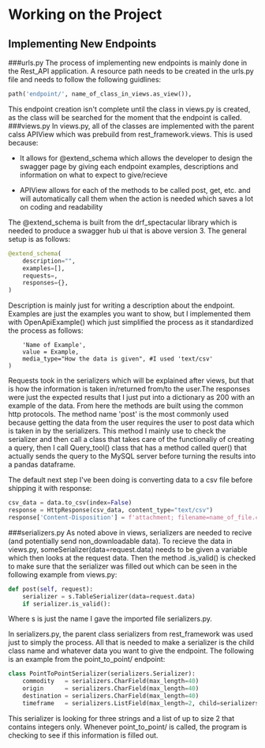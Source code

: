 # Working on the Project
## Implementing New Endpoints
###urls.py
The process of implementing new endpoints is mainly done in the Rest_API application. A resource path needs to be created in the urls.py file and needs to follow the following guidlines:
```python
path('endpoint/', name_of_class_in_views.as_view()),
```
This endpoint creation isn't complete until the class in views.py is created, as the class will be searched for the moment that the endpoint is called.
###views.py
In views.py, all of the classes are implemented with the parent calss APIView which was prebuild from rest_framework.views. This is used because:

* It allows for @extend_schema which allows the developer to design the swagger page by giving each endpoint examples, descriptions and information on what to expect to give/recieve

* APIView allows for each of the methods to be called post, get, etc. and will automatically call them when the action is needed which saves a lot on coding and readability

The @extend_schema is built from the drf_spectacular library which is needed to produce a swagger hub ui that is above version 3. The general setup is as follows:

```python
@extend_schema(
    description="",
    examples=[],
    requests=,
    responses={},
)
```
Description is mainly just for writing a description about the endpoint. Examples are just the examples you want to show, but I implemented them with OpenApiExample() which just simplified the process as it standardized the process as follows:
```pythonOpenApiExample(
    'Name of Example',
    value = Example,
    media_type="How the data is given", #I used 'text/csv'
)
```
Requests took in the serializers which will be explained after views, but that is how the information is taken in/returned from/to the user.The responses were just the expected results that I just put into a dictionary as 200 with an example of the data.
                                                                                           From here the methods are built using the common http protocols. The method name 'post' is the most commonly used because getting the data from the user requires the user to post data which is taken in by the serializers. This method I mainly use to check the serializer and then call a class that takes care of the functionaliy of creating a query, then I call Query_tool() class that has a method called quer() that actually sends the query to the MySQL server before turning the results into a pandas dataframe.

The default next step I've been doing is converting data to a csv file before shipping it with response:

```python
csv_data = data.to_csv(index=False)
response = HttpResponse(csv_data, content_type="text/csv")
response['Content-Disposition'] = f'attachment; filename=name_of_file.csv'
```

###serializers.py
As noted above in views, serializers are needed to recive (and potentially send non_downloadable data). To recieve the data in views.py, someSerializer(data=request.data) needs to be given a variable which then looks at the request data. Then the method .is_valid() is checked to make sure that the serializer was filled out which can be seen in the following example from views.py:
```python
def post(self, request):
    serializer = s.TableSerializer(data=request.data)
    if serializer.is_valid():
```
Where s is just the name I gave the imported file serializers.py.

In serializers.py, the parent class serializers from rest_framework was used just to simply the process. All that is needed to make a serializer is the child class name and whatever data you want to give the endpoint. The following is an example from the point_to_point/ endpoint:
```python
class PointToPointSerializer(serializers.Serializer):
    commodity   = serializers.CharField(max_length=40)
    origin      = serializers.CharField(max_length=40)
    destination = serializers.CharField(max_length=40)
    timeframe   = serializers.ListField(max_length=2, child=serializers.IntegerField())
```
This serializer is looking for three strings and a list of up to size 2 that contains integers only. Whenever point_to_point/ is called, the program is checking to see if this information is filled out.
